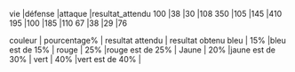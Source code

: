 vie     |défense  |attaque |resultat_attendu 
100     |38       |30      |108
350     |105      |145     |410
195     |100      |185     |110
67      |38       |29      |76



couleur | pourcentage% | resultat attendu | resultat obtenu
bleu    |  15%         |bleu est de 15%   |
rouge   |  25%         |rouge est de 25%  |
Jaune   | 20%          |jaune est de 30%  |
vert    | 40%          |vert est de 40%   |